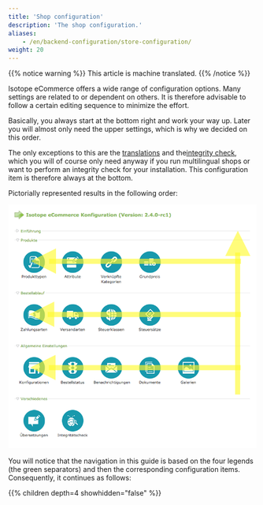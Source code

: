 ```yaml
---
title: 'Shop configuration'
description: 'The shop configuration.'
aliases:
    - /en/backend-configuration/store-configuration/
weight: 20
---
```


{{% notice warning %}}
This article is machine translated.
{{% /notice %}}

Isotope eCommerce offers a wide range of configuration options. Many settings are related to or dependent on others. It is therefore advisable to follow a certain editing sequence to minimize the effort.

Basically, you always start at the bottom right and work your way up. Later you will almost only need the upper settings, which is why we decided on this order.

The only exceptions to this are the [translations](/de/backend-konfiguration-shop-verschiedenes-%C3%9Cbersetzungen/) and the[integrity check](/de/backend-konfiguration-shop-verschiedenes-Integrit%C3%A4tscheck/), which you will of course only need anyway if you run multilingual shops or want to perform an integrity check for your installation. This configuration item is therefore always at the bottom.

Pictorially represented results in the following order:

![Overview shop configuration](shopconfig_overview.png)

You will notice that the navigation in this guide is based on the four legends (the green separators) and then the corresponding configuration items. Consequently, it continues as follows:

{{% children depth=4 showhidden="false" %}}
